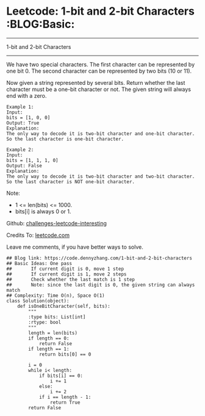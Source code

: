 # Leetcode: 1-bit and 2-bit Characters     :BLOG:Basic:


---

1-bit and 2-bit Characters  

---

We have two special characters. The first character can be represented by one bit 0. The second character can be represented by two bits (10 or 11).  

Now given a string represented by several bits. Return whether the last character must be a one-bit character or not. The given string will always end with a zero.  

    Example 1:
    Input: 
    bits = [1, 0, 0]
    Output: True
    Explanation: 
    The only way to decode it is two-bit character and one-bit character. So the last character is one-bit character.

    Example 2:
    Input: 
    bits = [1, 1, 1, 0]
    Output: False
    Explanation: 
    The only way to decode it is two-bit character and two-bit character. So the last character is NOT one-bit character.

Note:  

-   1 <= len(bits) <= 1000.
-   bits[i] is always 0 or 1.

Github: [challenges-leetcode-interesting](https://github.com/DennyZhang/challenges-leetcode-interesting/tree/master/1-bit-and-2-bit-characters)  

Credits To: [leetcode.com](https://leetcode.com/problems/1-bit-and-2-bit-characters/description/)  

Leave me comments, if you have better ways to solve.  

    ## Blog link: https://code.dennyzhang.com/1-bit-and-2-bit-characters
    ## Basic Ideas: One pass
    ##       If current digit is 0, move 1 step
    ##       If current digit is 1, move 2 steps
    ##       Check whether the last match is 1 step
    ##       Note: since the last digit is 0, the given string can always match
    ## Complexity: Time O(n), Space O(1)
    class Solution(object):
        def isOneBitCharacter(self, bits):
            """
            :type bits: List[int]
            :rtype: bool
            """
            length = len(bits)
            if length == 0:
                return False
            if length == 1:
                return bits[0] == 0
    
            i = 0
            while i< length:
                if bits[i] == 0:
                    i += 1
                else:
                    i += 2
                if i == length - 1:
                    return True
            return False